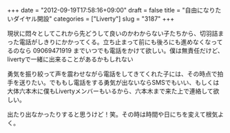 +++
date = "2012-09-19T17:58:16+09:00"
draft = false
title = "自由になりたいダイヤル開設"
categories = ["Liverty"]
slug = "3187"
+++

現状に悶々としてこれから先どうして良いのかわからない子たちから、切羽詰まった電話がしきりにかかってくる。立ち止まって前にも後ろにも進めなくなってるのなら 09069471919 までいつでも電話をかけて欲しい。僕は無責任だけど、livertyで一緒に出来ることがあるかもしれない

勇気を振り絞って声を震わせながら電話をしてきてくれた子には、その時点で拍手を送りたい。でももし電話をする勇気が出ないならSMSでもいい、もしくは大体六本木に僕もLivertyメンバーもいるから、六本木まで来た上で連絡して欲しい。

出たり出なかったりすると思うけど！笑。その時は時間や日にちを変えて根気よく。
